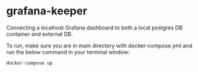 # grafana-keeper

Connecting a localhost Grafana dashboard to both a local postgres DB container and external DB.

To run, make sure you are in main directory with docker-compose.yml 
and run the below command in your terminal window:

````
docker-compose up
````